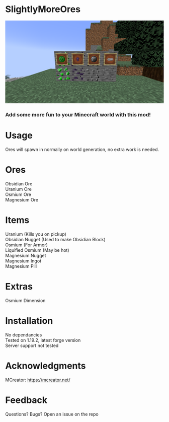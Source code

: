 # SlightlyMoreOres
![](itemframes.png)

### Add some more fun to your Minecraft world with this mod!

# Usage

Ores will spawn in normally on world generation, no extra work is needed.

# Ores

Obsidian Ore <br />
Uranium Ore <br />
Osmium Ore <br />
Magnesium Ore

# Items

Uranium (Kills you on pickup) <br />
Obsidian Nugget (Used to make Obsidian Block) <br />
Osmium (For Armor) <br />
Liquified Osmium (May be hot) <br />
Magnesium Nugget <br />
Magnesium Ingot <br />
Magnesium Pill <br />

# Extras

Osmium Dimension 

# Installation

No dependancies <br />
Tested on 1.19.2, latest forge version <br />
Server support not tested

# Acknowledgments

MCreator: https://mcreator.net/

# Feedback

Questions? Bugs? Open an issue on the repo

